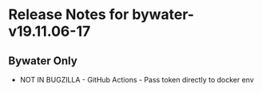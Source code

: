 
# Release Notes for bywater-v19.11.06-17

## Bywater Only

- NOT IN BUGZILLA - GitHub Actions - Pass token directly to docker env


